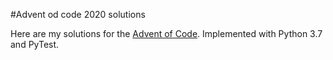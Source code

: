 #Advent od code 2020 solutions

Here are my solutions for the [Advent of Code](https://adventofcode.com/2020). 
Implemented with Python 3.7 and PyTest.

